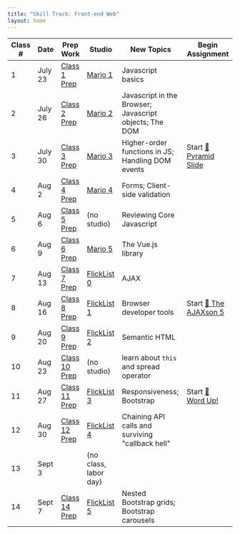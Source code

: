 ```yaml
---
title: "Skill Track: Front-end Web"
layout: home
---
```



Class # | Date | Prep Work | Studio | New Topics | Begin Assignment
|-------|------|-----------|--------|------------|-----------------|
1 | July 23 | [Class 1 Prep](../class-prep/1/) | [Mario 1](../studios/mario/1/) | Javascript basics | |
2 | July 26 | [Class 2 Prep](../class-prep/2/) | [Mario 2](../studios/mario/2/) | Javascript in the Browser; Javascript objects; The DOM | |
3 | July 30 | [Class 3 Prep](../class-prep/3/) | [Mario 3](../studios/mario/3/) | Higher-order functions in JS; Handling DOM events | Start [🐘 Pyramid Slide](../assignments/pyramid-slide/) |
4 | Aug 2 | [Class 4 Prep](../class-prep/4/) | [Mario 4](../studios/mario/4/) | Forms; Client-side validation | |
5 | Aug 6 | [Class 5 Prep](../class-prep/5/) | (no studio) | Reviewing Core Javascript | |
6 | Aug 9 | [Class 6 Prep](../class-prep/6/) | [Mario 5](../studios/mario/5/) | The Vue.js library | |
7 | Aug 13 | [Class 7 Prep](../class-prep/7/) | [FlickList 0](../studios/flicklist/0/) | AJAX | |
8 | Aug 16 | [Class 8 Prep](../class-prep/8/) | [FlickList 1](../studios/flicklist/1/) | Browser developer tools | Start [🐘 The AJAXson 5](../assignments/ajaxson-5/) |
9 | Aug 20 | [Class 9 Prep](../class-prep/9/) | [FlickList 2](../studios/flicklist/2/) | Semantic HTML | |
10 | Aug 23 | [Class 10 Prep](../class-prep/10/) | (no studio) | learn about `this` and spread operator | |
11 | Aug 27 | [Class 11 Prep](../class-prep/11/) | [FlickList 3](../studios/flicklist/3/)  | Responsiveness; Bootstrap | Start [🐘 Word Up!](../assignments/word-up/) |
12 | Aug 30 | [Class 12 Prep](../class-prep/12/) | [FlickList 4](../studios/flicklist/4/)  | Chaining API calls and surviving "callback hell" | |
13 | Sept 3 |  | (no class, labor day) |  | |
14 | Sept 7 | [Class 14 Prep](../class-prep/14/) | [FlickList 5](../studios/flicklist/5/) | Nested Bootstrap grids; Bootstrap carousels | |
